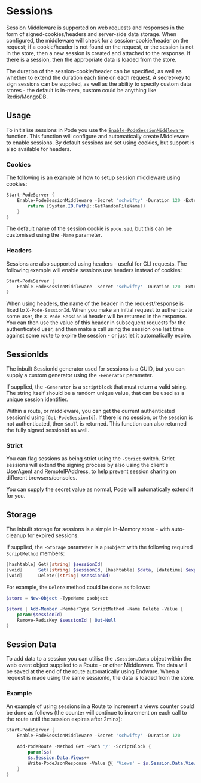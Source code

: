 # Sessions

Session Middleware is supported on web requests and responses in the form of signed-cookies/headers and server-side data storage. When configured, the middleware will check for a session-cookie/header on the request; if a cookie/header is not found on the request, or the session is not in the store, then a new session is created and attached to the response. If there is a session, then the appropriate data is loaded from the store.

The duration of the session-cookie/header can be specified, as well as whether to extend the duration each time on each request. A secret-key to sign sessions can be supplied, as well as the ability to specify custom data stores - the default is in-mem, custom could be anything like Redis/MongoDB.

## Usage

To initialise sessions in Pode you use the [`Enable-PodeSessionMiddleware`](../../../../Functions/Middleware/Enable-PodeSessionMiddleware) function. This function will configure and automatically create Middleware to enable sessions. By default sessions are set using cookies, but support is also available for headers.

### Cookies

The following is an example of how to setup session middleware using cookies:

```powershell
Start-PodeServer {
    Enable-PodeSessionMiddleware -Secret 'schwifty' -Duration 120 -Extend -Generator {
        return [System.IO.Path]::GetRandomFileName()
    }
}
```

The default name of the session cookie is `pode.sid`, but this can be customised using the `-Name` parameter.

### Headers

Sessions are also supported using headers - useful for CLI requests. The following example will enable sessions use headers instead of cookies:

```powershell
Start-PodeServer {
    Enable-PodeSessionMiddleware -Secret 'schwifty' -Duration 120 -Extend -UseHeaders
}
```

When using headers, the name of the header in the request/response is fixed to `X-Pode-SessionId`. When you make an initial request to authenticate some user, the `X-Pode-SessionId` header will be returned in the response. You can then use the value of this header in subsequent requests for the authenticated user, and then make a call using the session one last time against some route to expire the session - or just let it automatically expire.

## SessionIds

The inbuilt SessionId generator used for sessions is a GUID, but you can supply a custom generator using the `-Generator` parameter.

If supplied, the `-Generator` is a `scriptblock` that must return a valid string. The string itself should be a random unique value, that can be used as a unique session identifier.

Within a route, or middleware, you can get the current authenticated sessionId using [`Get-PodeSessionId`]. If there is no session, or the session is not authenticated, then `$null` is returned. This function can also returned the fully signed sessionId as well.

### Strict

You can flag sessions as being strict using the `-Strict` switch. Strict sessions will extend the signing process by also using the client's UserAgent and RemoteIPAddress, to help prevent session sharing on different browsers/consoles.

You can supply the secret value as normal, Pode will automatically extend it for you.

## Storage

The inbuilt storage for sessions is a simple In-Memory store - with auto-cleanup for expired sessions.

If supplied, the `-Storage` parameter is a `psobject` with the following required `ScriptMethod` members:

```powershell
[hashtable] Get([string] $sessionId)
[void]      Set([string] $sessionId, [hashtable] $data, [datetime] $expiry)
[void]      Delete([string] $sessionId)
```

For example, the `Delete` method could be done as follows:

```powershell
$store = New-Object -TypeName psobject

$store | Add-Member -MemberType ScriptMethod -Name Delete -Value {
    param($sessionId)
    Remove-RedisKey $sessionId | Out-Null
}
```

## Session Data

To add data to a session you can utilise the `.Session.Data` object within the web event object supplied to a Route - or other Middleware. The data will be saved at the end of the route automatically using Endware. When a request is made using the same sessionId, the data is loaded from the store.

### Example

An example of using sessions in a Route to increment a views counter could be done as follows (the counter will continue to increment on each call to the route until the session expires after 2mins):

```powershell
Start-PodeServer {
    Enable-PodeSessionMiddleware -Secret 'schwifty' -Duration 120

    Add-PodeRoute -Method Get -Path '/' -ScriptBlock {
        param($s)
        $s.Session.Data.Views++
        Write-PodeJsonResponse -Value @{ 'Views' = $s.Session.Data.Views }
    }
}
```
